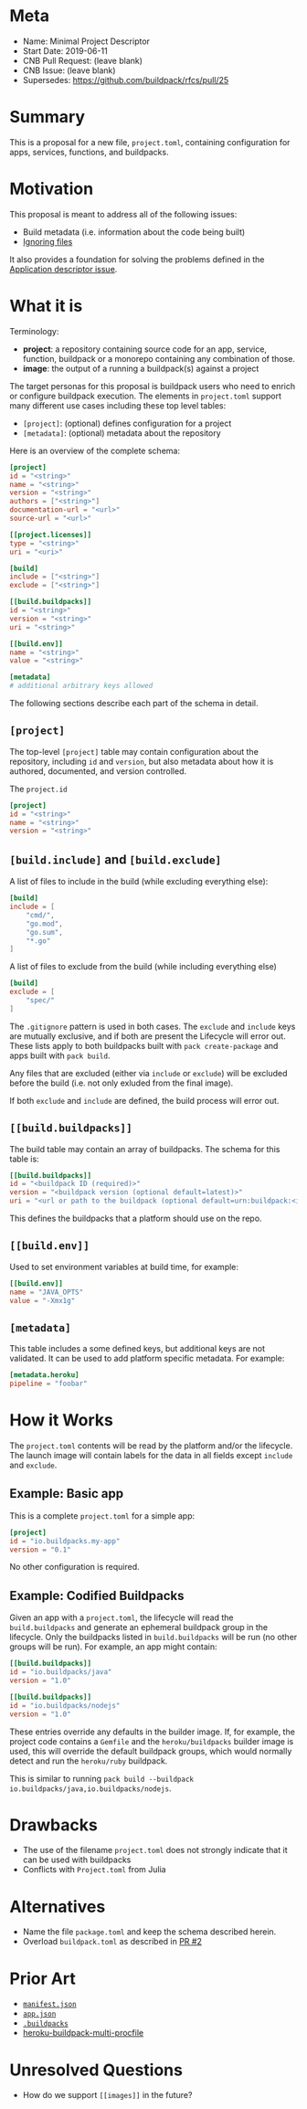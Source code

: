 # Meta
[meta]: #meta
- Name: Minimal Project Descriptor
- Start Date: 2019-06-11
- CNB Pull Request: (leave blank)
- CNB Issue: (leave blank)
- Supersedes: https://github.com/buildpack/rfcs/pull/25

# Summary
[summary]: #summary

This is a proposal for a new file, `project.toml`, containing configuration for apps, services, functions, and buildpacks.

# Motivation
[motivation]: #motivation

This proposal is meant to address all of the following issues:

* Build metadata (i.e. information about the code being built)
* [Ignoring files](https://github.com/buildpack/pack/issues/210)

It also provides a foundation for solving the problems defined in the [Application descriptor issue](https://github.com/buildpack/spec/issues/44).

# What it is
[what-it-is]: #what-it-is

Terminology:

* **project**: a repository containing source code for an app, service, function, buildpack or a monorepo containing any combination of those.
* **image**: the output of a running a buildpack(s) against a project

The target personas for this proposal is buildpack users who need to enrich or configure buildpack execution. The elements in  `project.toml` support many different use cases including these top level tables:

- `[project]`: (optional) defines configuration for a project
- `[metadata]`: (optional) metadata about the repository

Here is an overview of the complete schema:

```toml
[project]
id = "<string>"
name = "<string>"
version = "<string>"
authors = ["<string>"]
documentation-url = "<url>"
source-url = "<url>"

[[project.licenses]]
type = "<string>"
uri = "<uri>"

[build]
include = ["<string>"]
exclude = ["<string>"]

[[build.buildpacks]]
id = "<string>"
version = "<string>"
uri = "<string>"

[[build.env]]
name = "<string>"
value = "<string>"

[metadata]
# additional arbitrary keys allowed
```

The following sections describe each part of the schema in detail.

## `[project]`

The top-level `[project]` table may contain configuration about the repository, including `id` and `version`, but also metadata about how it is authored, documented, and version controlled.

The `project.id`

```toml
[project]
id = "<string>"
name = "<string>"
version = "<string>"
```

## `[build.include]` and `[build.exclude]`

A list of files to include in the build (while excluding everything else):

```toml
[build]
include = [
    "cmd/",
    "go.mod",
    "go.sum",
    "*.go"
]
```

A list of files to exclude from the build (while including everything else)

```toml
[build]
exclude = [
    "spec/"
]
```

The `.gitignore` pattern is used in both cases. The `exclude` and `include` keys are mutually exclusive, and if both are present the Lifecycle will error out. These lists apply to both buildpacks built with `pack create-package` and apps built with `pack build`.

Any files that are excluded (either via `include` or `exclude`) will be excluded before the build (i.e. not only exluded from the final image).

If both `exclude` and `include` are defined, the build process will error out.

## `[[build.buildpacks]]`

The build table may contain an array of buildpacks. The schema for this table is:

```toml
[[build.buildpacks]]
id = "<buildpack ID (required)>"
version = "<buildpack version (optional default=latest)>"
uri = "<url or path to the buildpack (optional default=urn:buildpack:<id>)"
```

This defines the buildpacks that a platform should use on the repo.

## `[[build.env]]`

Used to set environment variables at build time, for example:

```toml
[[build.env]]
name = "JAVA_OPTS"
value = "-Xmx1g"
```

## `[metadata]`

This table includes a some defined keys, but additional keys are not validated. It can be used to add platform specific metadata. For example:

```toml
[metadata.heroku]
pipeline = "foobar"
```

# How it Works
[how-it-works]: #how-it-works

The `project.toml` contents will be read by the platform and/or the lifecycle. The launch image will contain labels for the data in all fields except `include` and `exclude`.

## Example: Basic app

This is a complete `project.toml` for a simple app:

```toml
[project]
id = "io.buildpacks.my-app"
version = "0.1"
```

No other configuration is required.

## Example: Codified Buildpacks

Given an app with a `project.toml`, the lifecycle will read the `build.buildpacks` and generate an ephemeral buildpack group in the lifecycle. Only the buildpacks listed in `build.buildpacks` will be run (no other groups will be run). For example, an app might contain:

```toml
[[build.buildpacks]]
id = "io.buildpacks/java"
version = "1.0"

[[build.buildpacks]]
id = "io.buildpacks/nodejs"
version = "1.0"
```

These entries override any defaults in the builder image. If, for example, the project code contains a `Gemfile` and the `heroku/buildpacks` builder image is used, this will override the default buildpack groups, which would normally detect and run the `heroku/ruby` buildpack.

This is similar to running `pack build --buildpack io.buildpacks/java,io.buildpacks/nodejs`.

# Drawbacks
[drawbacks]: #drawbacks

- The use of the filename `project.toml` does not strongly indicate that it can be used with buildpacks
- Conflicts with `Project.toml` from Julia

# Alternatives
[alternatives]: #alternatives

- Name the file `package.toml` and keep the schema described herein.
- Overload `buildpack.toml` as described in [PR #2](https://github.com/buildpack/rfcs/pull/3)

# Prior Art
[prior-art]: #prior-art

- [`manifest.json`](https://docs.cloudfoundry.org/devguide/deploy-apps/manifest.html)
- [`app.json`](https://devcenter.heroku.com/articles/app-json-schema)
- [`.buildpacks`](https://github.com/heroku/heroku-buildpack-multi)
- [heroku-buildpack-multi-procfile](https://github.com/heroku/heroku-buildpack-multi-procfile)

# Unresolved Questions
[unresolved-questions]: #unresolved-questions

- How do we support `[[images]]` in the future?

